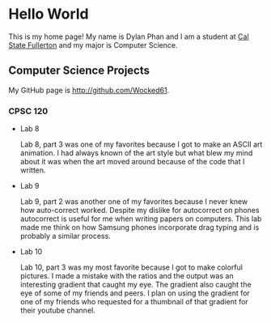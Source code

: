 # Hello World

This is my home page! My name is Dylan Phan and I am a student at [Cal State Fullerton](http://www.fullerton.edu/) and my major is Computer Science.

## Computer Science Projects

My GitHub page is http://github.com/Wocked61.

### CPSC 120

* Lab 8

    Lab 8, part 3 was one of my favorites because I got to make an ASCII art animation. I had always known of the art style but what blew my mind about it was when the art moved around because of the code that I written.

* Lab 9

   Lab 9, part 2 was another one of my favorites because I never knew how auto-correct worked. Despite my dislike for autocorrect on phones autocorrect is useful for me when writing papers on computers. This lab made me think on how Samsung phones incorporate drag typing and is probably a similar process.

* Lab 10

    Lab 10, part 3 was my most favorite because I got to make colorful pictures. I made a mistake with the ratios and the output was an interesting gradient that caught my eye. The gradient also caught the eye of some of my friends and peers. I plan on using the gradient for one of my friends who requested for a thumbnail of that gradient for their youtube channel.